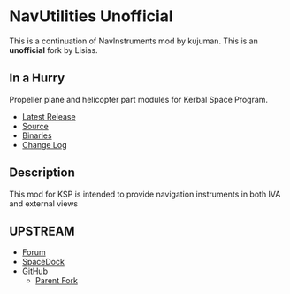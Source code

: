 NavUtilities Unofficial
=================================

This is a continuation of NavInstruments mod by kujuman. This is an **unofficial** fork by Lisias.


In a Hurry
----------
Propeller plane and helicopter part modules for Kerbal Space Program.

* [Latest Release](https://github.com/net-lisias-kspu/Firespitter/releases)
* [Source](https://github.com/net-lisias-kspu/Firespitter)
* [Binaries](https://github.com/net-lisias-kspu/NavInstruments/tree/Archive)
* [Change Log](./CHANGE_LOG.md)

Description
-----------
This mod for KSP is intended to provide navigation instruments in both IVA and external views


UPSTREAM
--------
* [Forum](https://forum.kerbalspaceprogram.com/index.php?/topic/162967-14x-navutilities-continued-ft-hsi-instrument-landing-system-v072-2018-apr-1/)
* [SpaceDock](https://spacedock.info/mod/1432/NavUtilities%20continued)
* [GitHub](https://github.com/SerTheGreat/NavInstruments)
	* [Parent Fork](https://github.com/kujuman/NavInstruments)
